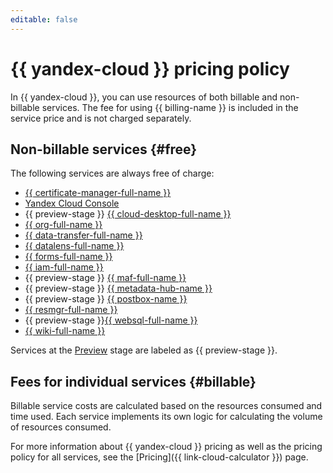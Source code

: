 ```yaml
---
editable: false
---
```


# {{ yandex-cloud }} pricing policy

In {{ yandex-cloud }}, you can use resources of both billable and non-billable services. The fee for using {{ billing-name }} is included in the service price and is not charged separately.

## Non-billable services {#free}

The following services are always free of charge:

* [{{ certificate-manager-full-name }}](../certificate-manager/pricing.md)
* [Yandex Cloud Console](../console/pricing.md)
* {{ preview-stage }} [{{ cloud-desktop-full-name }}](../cloud-desktop/pricing.md)
* [{{ org-full-name }}](../organization/pricing.md)
* [{{ data-transfer-full-name }}](../data-transfer/pricing.md)
* [{{ datalens-full-name }}](../datalens/pricing.md)
* [{{ forms-full-name }}](../forms/pricing.md)
* [{{ iam-full-name }}](../iam/pricing.md)
* {{ preview-stage }} [{{ maf-full-name }}](../managed-airflow/pricing.md)
* {{ preview-stage }} [{{ metadata-hub-name }}](../metadata-hub/pricing.md)
* {{ preview-stage }} [{{ postbox-name }}](../postbox/pricing.md)
* [{{ resmgr-full-name }}](../resource-manager/pricing.md)
* {{ preview-stage }}[{{ websql-full-name }}](../websql/pricing.md)
* [{{ wiki-full-name }}](../wiki/pricing.md)

Services at the [Preview](../overview/concepts/launch-stages.md) stage are labeled as {{ preview-stage }}.

## Fees for individual services {#billable}

Billable service costs are calculated based on the resources consumed and time used. Each service implements its own logic for calculating the volume of resources consumed.

For more information about {{ yandex-cloud }} pricing as well as the pricing policy for all services, see the [Pricing]({{ link-cloud-calculator }}) page.
